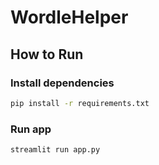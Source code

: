 # WordleHelper

## How to Run
### Install dependencies
```bash
pip install -r requirements.txt
```

### Run app
```bash
streamlit run app.py
```
